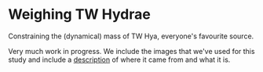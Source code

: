 # Weighing TW Hydrae

Constraining the (dynamical) mass of TW Hya, everyone's favourite source.

Very much work in progress. We include the images that we've used for this study and include a [description](./data/data_description.md) of where it came from and what it is.
